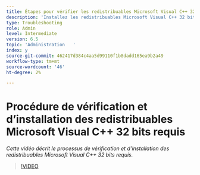 ```yaml
---
title: Étapes pour vérifier les redistribuables Microsoft Visual C++ 32 bits requis
description: 'Installez les redistribuables Microsoft Visual C++ 32 bits. '
type: Troubleshooting
role: Admin
level: Intermediate
version: 6.5
topic: 'Administration   '
index: y
source-git-commit: 462417d384c4aa5d99110f1b8dadd165ea9b2a49
workflow-type: tm+mt
source-wordcount: '46'
ht-degree: 2%

---
```



# Procédure de vérification et d’installation des redistribuables Microsoft Visual C++ 32 bits requis

*Cette vidéo décrit le processus de vérification et d’installation des redistribuables Microsoft Visual C++ 32 bits requis.*

>[!VIDEO](https://video.tv.adobe.com/v/335520?quality=9&learn=on)

